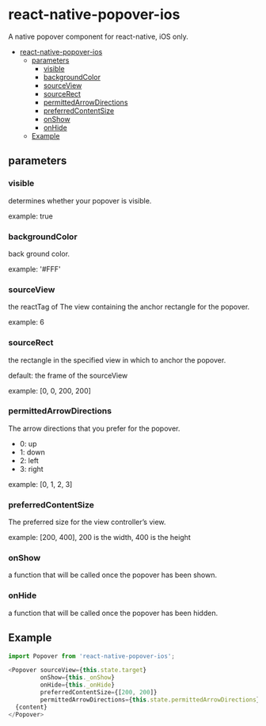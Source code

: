 # react-native-popover-ios

A native popover component for react-native, iOS only.


<!-- @import "[TOC]" {cmd="toc" depthFrom=1 depthTo=6 orderedList=false} -->
<!-- code_chunk_output -->

* [react-native-popover-ios](#react-native-popover-ios)
	* [parameters](#parameters)
		* [visible](#visible)
		* [backgroundColor](#backgroundcolor)
		* [sourceView](#sourceview)
		* [sourceRect](#sourcerect)
		* [permittedArrowDirections](#permittedarrowdirections)
		* [preferredContentSize](#preferredcontentsize)
		* [onShow](#onshow)
		* [onHide](#onhide)
	* [Example](#example)

<!-- /code_chunk_output -->


## parameters

### visible

determines whether your popover is visible.

example: true

### backgroundColor

back ground color.

example: '#FFF'

### sourceView

the reactTag of The view containing the anchor rectangle for the popover.

example: 6

### sourceRect

the rectangle in the specified view in which to anchor the popover.

default: the frame of the sourceView

example: [0, 0, 200, 200]

### permittedArrowDirections

The arrow directions that you prefer for the popover.

* 0: up
* 1: down
* 2: left
* 3: right

example: [0, 1, 2, 3]

### preferredContentSize

The preferred size for the view controller’s view.

example: [200, 400], 200 is the width, 400 is the height

### onShow

a function that will be called once the popover has been shown.

### onHide

a function that will be called once the popover has been hidden.

## Example

```js
import Popover from 'react-native-popover-ios';

<Popover sourceView={this.state.target}
         onShow={this._onShow}
         onHide={this._onHide}
         preferredContentSize={[200, 200]}
         permittedArrowDirections={this.state.permittedArrowDirections}>
  {content}
</Popover>
```
